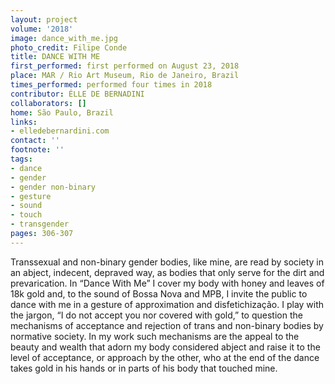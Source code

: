 ```yaml
---
layout: project
volume: '2018'
image: dance_with_me.jpg
photo_credit: Filipe Conde
title: DANCE WITH ME
first_performed: first performed on August 23, 2018
place: MAR / Rio Art Museum, Rio de Janeiro, Brazil
times_performed: performed four times in 2018
contributor: ÉLLE DE BERNADINI
collaborators: []
home: São Paulo, Brazil
links:
- elledebernardini.com
contact: ''
footnote: ''
tags:
- dance
- gender
- gender non-binary
- gesture
- sound
- touch
- transgender
pages: 306-307
---
```


Transsexual and non-binary gender bodies, like mine, are read by society in an abject, indecent, depraved way, as bodies that only serve for the dirt and prevarication. In “Dance With Me” I cover my body with honey and leaves of 18k gold and, to the sound of Bossa Nova and MPB, I invite the public to dance with me in a gesture of approximation and disfetichização. I play with the jargon, “I do not accept you nor covered with gold,” to question the mechanisms of acceptance and rejection of trans and non-binary bodies by normative society. In my work such mechanisms are the appeal to the beauty and wealth that adorn my body considered abject and raise it to the level of acceptance, or approach by the other, who at the end of the dance takes gold in his hands or in parts of his body that touched mine.
